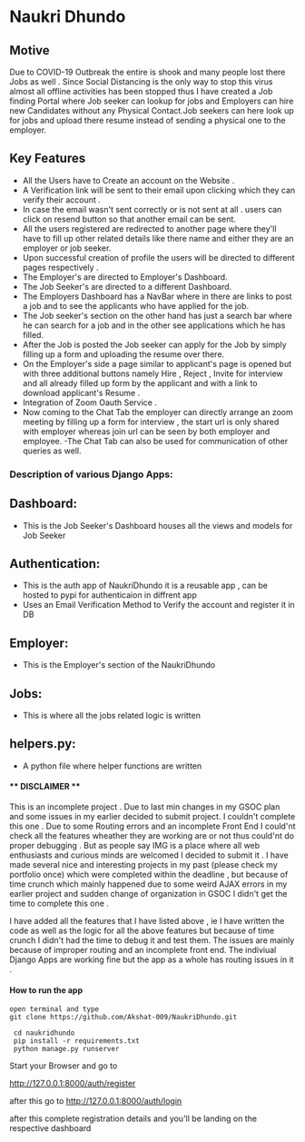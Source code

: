 # Naukri Dhundo

## Motive
Due to COVID-19 Outbreak the entire is shook and many people lost there Jobs as well . Since Social Distancing is the only way to stop this virus almost all offline activities has been stopped thus I have created a Job finding Portal where Job seeker can lookup for jobs and Employers can hire new Candidates without any Physical Contact.Job seekers can here look up for jobs and upload there resume instead of sending a physical one to the employer.


## Key Features

- All the Users have to Create an account on the Website .
- A Verification link will be sent to their email upon clicking which they can verify their account .
- In case the email wasn't sent correctly or is not sent at all . users can click on resend button so that another email can be sent.
- All the users registered are redirected to another page where they'll have to fill up other related details like there name and either they are an employer or job seeker.
- Upon successful creation of profile the users will be directed to different pages respectively .
- The Employer's are directed to Employer's Dashboard.
- The Job Seeker's are directed to a different Dashboard.
- The Employers Dashboard has a NavBar where in there are links to post a job and to see the applicants who have applied for the job.
- The Job seeker's section on the other hand has just a search bar where he can search for a job and in the other see applications which he has filled.
- After the Job is posted the Job seeker can apply for the Job by simply filling up a form and uploading the resume over there.
- On the Employer's side a page similar to applicant's page is opened but with three additional buttons namely Hire , Reject , Invite for interview and all already filled up form by the applicant and with a link to download applicant's Resume .
- Integration of Zoom Oauth Service .
- Now coming to the Chat Tab  the employer can directly arrange an zoom meeting by filling up a form for interview , the start url is only shared with employer whereas join url   can be seen by both employer and employee.
-The Chat Tab can also be used for communication of other queries as well.

### Description of various Django Apps:

## Dashboard:
- This is the Job Seeker's Dashboard houses all the views and models for Job Seeker

## Authentication:
- This is the auth app of NaukriDhundo it is a reusable app , can be hosted to pypi for authenticaion in diffrent app
- Uses an Email Verification Method to Verify the account and register it in DB

## Employer:
- This is the Employer's section of the NaukriDhundo 

## Jobs:
- This is where all the jobs related logic is written

## helpers.py:
- A python file where helper functions are written


#### ** DISCLAIMER **
This is an incomplete project . Due to last min changes in my GSOC plan and some issues in my earlier decided to submit project. I couldn't complete this one . Due to some Routing errors and an incomplete Front End I could'nt check all the features wheather they are working are or not thus could'nt do proper debugging . But as people say IMG is a place where all web enthusiasts and curious minds are welcomed I decided to submit it . I have made several nice and interesting projects in my past (please check my portfolio once) which were completed within the deadline , but because of time crunch which mainly happened due to some weird AJAX errors in my earlier project and sudden change of organization in GSOC I didn't get the time to complete this one . 

I have added all the features that I have listed above , ie I have written the code as well as the logic for all the above features but because of time crunch I didn't had the time to debug it and test them. The issues are mainly because of improper routing and an incomplete front end. The indiviual Django Apps are working fine but the app as a whole has routing issues in it .

#### How to run the app 

```shell
open terminal and type 
git clone https://github.com/Akshat-009/NaukriDhundo.git
```
```shell
 cd naukridhundo
 pip install -r requirements.txt
 python manage.py runserver
```

Start your Browser and go to 

http://127.0.0.1:8000/auth/register

after this go to 
http://127.0.0.1:8000/auth/login

after this complete registration details and you'll be landing on the respective dashboard
